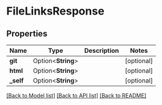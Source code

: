 # FileLinksResponse

## Properties

Name | Type | Description | Notes
------------ | ------------- | ------------- | -------------
**git** | Option<**String**> |  | [optional]
**html** | Option<**String**> |  | [optional]
**_self** | Option<**String**> |  | [optional]

[[Back to Model list]](../README.md#documentation-for-models) [[Back to API list]](../README.md#documentation-for-api-endpoints) [[Back to README]](../README.md)


